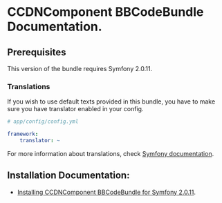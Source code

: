 CCDNComponent BBCodeBundle Documentation.
=========================================

## Prerequisites

This version of the bundle requires Symfony 2.0.11. 

### Translations

If you wish to use default texts provided in this bundle, you have to make sure you have translator enabled in your config.

``` yaml
# app/config/config.yml

framework:
    translator: ~
```

For more information about translations, check [Symfony documentation](http://symfony.com/doc/current/book/translation.html).

## Installation Documentation:

- [Installing CCDNComponent BBCodeBundle for Symfony 2.0.11](install.md).

